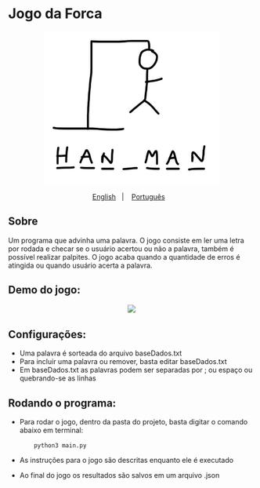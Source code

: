 # Jogo da Forca

<p align="center">
    <img width ="360" height="312" src = "https://github.com/felipedmsantos95/hangman-game-py/blob/master/assets/hangman.jpg" alt="hangman" />
</p>

<p align="center">
    <a href="readme_en.md">English</a>&nbsp;&nbsp;&nbsp;|&nbsp;&nbsp;&nbsp;
    <a href="readme.md">Português</a>&nbsp;&nbsp;&nbsp;
</p>

## Sobre

Um programa que advinha uma palavra. O jogo consiste em ler uma letra por rodada e checar se o usuário acertou ou não a palavra, também é possível realizar palpites. O jogo acaba quando a quantidade de erros é atingida ou quando usuário acerta a palavra.

## Demo do jogo:

<p align="center">
  <img src="https://github.com/felipedmsantos95/github-explorer/blob/master/assets/hangman.gif"/>
</p>

## Configurações:

*   Uma palavra é sorteada do arquivo baseDados.txt
*   Para incluir uma palavra ou remover, basta editar baseDados.txt
*   Em baseDados.txt as palavras podem ser separadas por ; ou espaço ou quebrando-se as linhas

## Rodando o programa:

*   Para rodar o jogo, dentro da pasta do projeto, basta digitar o comando abaixo em terminal:

            python3 main.py

*   As instruções para o jogo são descritas enquanto ele é executado
*   Ao final do jogo os resultados são salvos em um arquivo .json



